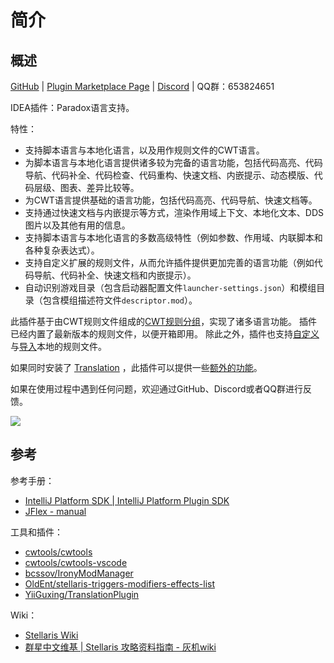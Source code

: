 # 简介

## 概述

[GitHub](https://github.com/DragonKnightOfBreeze/Paradox-Language-Support) |
[Plugin Marketplace Page](https://plugins.jetbrains.com/plugin/16825-paradox-language-support) |
[Discord](https://discord.gg/pbPYSK4n) |
QQ群：653824651

IDEA插件：Paradox语言支持。

特性：

* 支持脚本语言与本地化语言，以及用作规则文件的CWT语言。
* 为脚本语言与本地化语言提供诸多较为完备的语言功能，包括代码高亮、代码导航、代码补全、代码检查、代码重构、快速文档、内嵌提示、动态模版、代码层级、图表、差异比较等。
* 为CWT语言提供基础的语言功能，包括代码高亮、代码导航、快速文档等。
* 支持通过快速文档与内嵌提示等方式，渲染作用域上下文、本地化文本、DDS图片以及其他有用的信息。
* 支持脚本语言与本地化语言的多数高级特性（例如参数、作用域、内联脚本和各种复杂表达式）。
* 支持自定义扩展的规则文件，从而允许插件提供更加完善的语言功能（例如代码导航、代码补全、快速文档和内嵌提示）。
* 自动识别游戏目录（包含启动器配置文件`launcher-settings.json`）和模组目录（包含模组描述符文件`descriptor.mod`）。

此插件基于由CWT规则文件组成的[CWT规则分组](https://windea.icu/Paradox-Language-Support/#/zh/config.md#config-group)，实现了诸多语言功能。
插件已经内置了最新版本的规则文件，以便开箱即用。
除此之外，插件也支持[自定义](https://windea.icu/Paradox-Language-Support/#/zh/config.md#writing-cwt-config-files)与[导入](https://windea.icu/Paradox-Language-Support/#/zh/config.md#importing-cwt-config-files)本地的规则文件。

如果同时安装了 [Translation](https://github.com/YiiGuxing/TranslationPlugin) ，此插件可以提供一些[额外的功能](https://windea.icu/Paradox-Language-Support/#/zh/plugin-integration.md)。

如果在使用过程中遇到任何问题，欢迎通过GitHub、Discord或者QQ群进行反馈。

![](https://windea.icu/Paradox-Language-Support/assets/images/preview_1_zh.png)

## 参考

参考手册：

* [IntelliJ Platform SDK | IntelliJ Platform Plugin SDK](https://plugins.jetbrains.com/docs/intellij/welcome.html)
* [JFlex - manual](https://www.jflex.de/manual.html)

工具和插件：

* [cwtools/cwtools](https://github.com/cwtools/cwtools)
* [cwtools/cwtools-vscode](https://github.com/cwtools/cwtools-vscode)
* [bcssov/IronyModManager](https://github.com/bcssov/IronyModManager)
* [OldEnt/stellaris-triggers-modifiers-effects-list](https://github.com/OldEnt/stellaris-triggers-modifiers-effects-list)
* [YiiGuxing/TranslationPlugin](https://github.com/YiiGuxing/TranslationPlugin)

Wiki：

* [Stellaris Wiki](https://stellaris.paradoxwikis.com/Stellaris_Wiki)
* [群星中文维基 | Stellaris 攻略资料指南 - 灰机wiki](https://qunxing.huijiwiki.com/wiki/%E9%A6%96%E9%A1%B5)